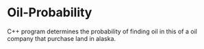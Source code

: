 # Oil-Probability
C++ program determines the probability of finding oil in this of a oil company that purchase land in alaska.

